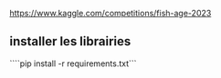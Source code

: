 https://www.kaggle.com/competitions/fish-age-2023

## installer les librairies
````pip install -r requirements.txt```
